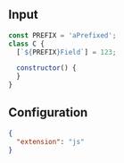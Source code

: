 
## Input
```javascript input
const PREFIX = 'aPrefixed';
class C {
  [`${PREFIX}Field`] = 123;

  constructor() {
  }
}
```

## Configuration
```json configuration
{
  "extension": "js"
}
```
